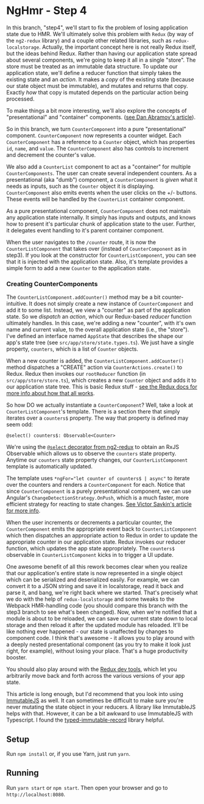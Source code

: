 # NgHmr - Step 4

In this branch, "step4", we'll start to fix the problem of losing application state due to HMR.
We'll ultimately solve this problem with `Redux` (by way of the `ng2-redux` library) and a couple other related libraries,
such as `redux-localstorage`.
Actually, the important concept here is not really Redux itself, but the ideas behind Redux. Rather than having our application
state spread about several components, we're going to keep it all in a single "store". The
store must be treated as an immutable data structure. To update our application state, we'll define a reducer function that simply
takes the existing state and an _action_. It makes a _copy_ of the existing state (because our state object must be immutable),
and mutates and returns that copy. Exactly _how_ that copy is mutated depends on the particular action being processed.

To make things a bit more interesting, we'll also explore the concepts of "presentational" and "container" components.
([see Dan Abramov's article](http://bit.ly/2hQ2WfZ)).

So in this branch, we turn `CounterComponent` into a pure "presentational" component. `CounterComponent` now represents a counter widget.
Each `CounterComponent` has a reference to a `Counter` object, which has properties `id`, `name`, and `value`. The `CounterComponent` also has controls to increment and decrement the counter's value.

 We also add a
`CounterList` component to act as a "container" for multiple `CounterComponents`. The user can create several independent counters. As a presentational (aka "dumb") component, a `CounterComponent` is _given_ what it needs as inputs, such as the `Counter` object it is displaying. `CounterComponent` also emits events when the user clicks on the +/- buttons. These events will be handled by the `CounterList` container component.

As a pure presentational component, `CounterComponent` does not maintain any application state internally. It simply
has inputs and outputs, and knows how to present it's particular chunk of application state to the user. Further, it delegates
event handling to it's parent container component.

When the user navigates to the `/counter` route, it is now the `CounterListComponent` that takes over (instead of `CounterComponent` as in step3). If you look at the constructor for `CounterListComponent`, you can see that it is injected with
the application state. Also, it's template provides a simple form to add a new `Counter` to the application state. 

### Creating CounterComponents
The `CounterListComponent.addCounter()` method may be a bit counter-intuitive. It does not
simply create a new instance of `CounterComponent` and add it to some list. Instead, we view a "counter" as part of the
application state. So we _dispatch_ an _action_, which our Redux-based _reducer_ function ultimately handles. In
this case, we're adding a new "counter", with it's own name and current value, to the overall application state (i.e., the "store"). I've defined an interface named `AppState` that describes the shape our app's state tree (see `src/app/store/state.types.ts`). We just have a single property, `counters`, which is a list of `Counter` objects. 

When a new counter is added, the `CounterListComponent.addCounter()` method dispatches a "CREATE" action via `CounterActions.create()` to Redux. Redux then invokes our `rootReducer` function (in `src/app/store/store.ts`), which creates a new `Counter` object and adds it to our application state tree. This is basic Redux stuff - [see the Redux docs for more info about how that all works](http://redux.js.org/).

So how DO we actually instantiate a `CounterComponent`? Well, take a look at `CounterListComponent`'s template. There is a
section there that simply iterates over a `counters$` property. The way that property is defined may seem odd: 

```
@select() counters$: Observable<Counter>
```

We're using the [`@select` decorator from ng2-redux](https://github.com/angular-redux/ng2-redux/blob/master/docs/select-pattern.md) to obtain an RxJS Observable which allows us to observe the `counters` state property. Anytime our `counters` state property changes, our `CounterListComponent` template is automatically updated. 

The template uses `*ngFor="let counter of counters$ | async"` to iterate over the counters and renders a `CounterComponent` for each. Notice that since `CounterComponent` is a purely presentational component, we can use
Angular's `ChangeDetectionStrategy.OnPush`, which is a much faster, more efficient strategy for reacting to state changes. [See
Victor Savkin's article for more info](http://bit.ly/2gCYSP6).

When the user increments or decrements a particular counter, the `CounterComponent` emits the appropriate event back to
`CounterListComponent` which then dispatches an appropriate action to Redux in order to update the appropriate counter in our application
state. Redux invokes our reducer function, which updates the app state appropriately. The `counters$` observable in `CounterListComponent` kicks in to trigger a UI update. 

One awesome benefit of all this rework becomes clear when you realize that our application's entire state is now represented
in a single object which can be serialized and deserialized easily. For example, we can convert it to a JSON string
and save it in localstorage, read it back and parse it, and bang, we're right back where we started. That's precisely
what we do with the help of `redux-localstorage` and some tweaks to the Webpack HMR-handling code (you should compare this branch with the step3 branch to see what's been changed). Now, when we're notified
that a module is about to be reloaded, we can save our current state down to local storage and then reload it after the updated
module has reloaded. It'll be like nothing ever happened - our state is unaffected by changes to component code. I think that's awesome - it allows you to play around with a deeply nested presentational component (as you try to make it look just right, for example), without losing your place. That's a huge productivity booster. 

You should also play around with the [Redux dev tools](https://github.com/gaearon/redux-devtools), which let you arbitrarily move back and forth across the various versions of your app state.

This article is long enough, but I'd recommend that you look into using [ImmutableJS](http://facebook.github.io/immutable-js/) as well. It can sometimes be difficult to make sure you're never mutating the state object in your reducers. A library like ImmutableJS helps with that. However, it can be a bit awkward to use ImmutableJS with Typescript. I found the [typed-immutable-record](https://github.com/rangle/typed-immutable-record) library helpful. 

## Setup
Run `npm install` or, if you use Yarn, just run `yarn`.

## Running
Run `yarn start` or `npm start`.
Then open your browser and go to `http://localhost:8080`.

